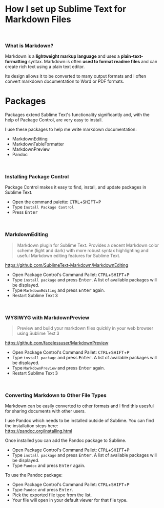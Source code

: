 # How I set up Sublime Text for Markdown Files
<br/>  

### What is Markdown?
Markdown is a **lightweight markup language** and uses a **plain-text-formatting** syntax. Markdown is often **used to format readme files** and can create rich text using a plain text editor. <br/>  

Its design allows it to be converted to many output formats and I often convert markdown documentation to Word or PDF formats.
<br/>  

# Packages
Packages extend Sublime Text's functionality significantly and, with the help of Package Control, are very easy to install.
<br/>  

I use these packages to help me write markdown documentation:
- MarkdownEditing
- MarkdownTableFormatter
- MarkdownPreview
- Pandoc

<br>

### Installing Package Control
Package Control makes it easy to find, install, and update packages in Sublime Text.

- Open the command palette: <kbd>CTRL</kbd>+<kbd>SHIFT</kbd>+<kbd>P</kbd> 
- Type ```Install Package Control```
- Press <kbd>Enter</kbd>  
<br/>  

### MarkdownEditing
> Markdown plugin for Sublime Text. Provides a decent Markdown color scheme (light and dark) with more robust syntax highlighting and useful Markdown editing features for Sublime Text.  

https://github.com/SublimeText-Markdown/MarkdownEditing

- Open Package Control's Command Pallet: <kbd>CTRL</kbd>+<kbd>SHIFT</kbd>+<kbd>P</kbd> 
- Type ```install package``` and press <kbd>Enter</kbd>.  A list of available packages will be displayed.
- Type ```MarkdownEditing``` and press <kbd>Enter</kbd> again.
- Restart Sublime Text 3
<br/>

### WYSIWYG with MarkdownPreview
> Preview and build your markdown files quickly in your web browser using Sublime Text 3

https://github.com/facelessuser/MarkdownPreview

- Open Package Control's Command Pallet: <kbd>CTRL</kbd>+<kbd>SHIFT</kbd>+<kbd>P</kbd> 
- Type ```install package``` and press <kbd>Enter</kbd>.  A list of available packages will be displayed.
- Type ```MarkdownPreview``` and press <kbd>Enter</kbd> again.
- Restart Sublime Text 3

<br/>  

### Converting Markdown to Other File Types
Markdown can be easily converted to other formats and I find this usesful for sharing documents with other users.

I use Pandoc which needs to be installed outside of Sublime. You can find the installation steps here: <br> https://pandoc.org/installing.html

Once installed you can add the Pandoc package to Sublime.

- Open Package Control's Command Pallet: <kbd>CTRL</kbd>+<kbd>SHIFT</kbd>+<kbd>P</kbd> 
- Type ```install package``` and press <kbd>Enter</kbd>.  A list of available packages will be displayed.
- Type ```Pandoc``` and press <kbd>Enter</kbd> again.

To use the Pandoc package:
- Open Package Control's Command Pallet: <kbd>CTRL</kbd>+<kbd>SHIFT</kbd>+<kbd>P</kbd> 
- Type ```Pandoc``` and press <kbd>Enter</kbd>. 
- Pick the exported file type from the list.
- Your file will open in your default viewer for that file type.
